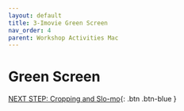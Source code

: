 ```yaml
---
layout: default
title: 3-Imovie Green Screen
nav_order: 4
parent: Workshop Activities Mac
---
```

# Green Screen

[NEXT STEP: Cropping and Slo-mo](imovie-cropping-slo-mo-screen.html){: .btn .btn-blue }
